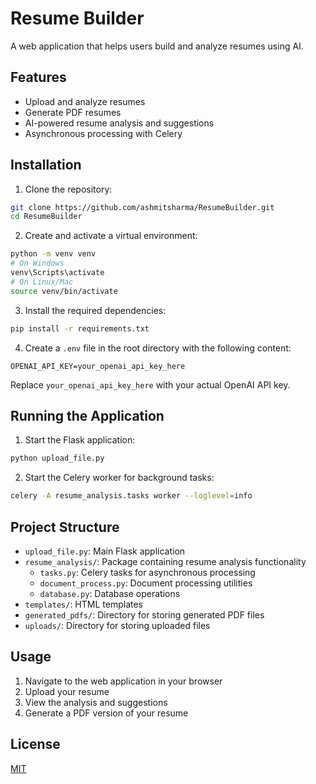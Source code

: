 # Resume Builder

A web application that helps users build and analyze resumes using AI.

## Features

- Upload and analyze resumes
- Generate PDF resumes
- AI-powered resume analysis and suggestions
- Asynchronous processing with Celery

## Installation

1. Clone the repository:
```bash
git clone https://github.com/ashmitsharma/ResumeBuilder.git
cd ResumeBuilder
```

2. Create and activate a virtual environment:
```bash
python -m venv venv
# On Windows
venv\Scripts\activate
# On Linux/Mac
source venv/bin/activate
```

3. Install the required dependencies:
```bash
pip install -r requirements.txt
```

4. Create a `.env` file in the root directory with the following content:
```
OPENAI_API_KEY=your_openai_api_key_here
```
Replace `your_openai_api_key_here` with your actual OpenAI API key.

## Running the Application

1. Start the Flask application:
```bash
python upload_file.py
```

2. Start the Celery worker for background tasks:
```bash
celery -A resume_analysis.tasks worker --loglevel=info
```

## Project Structure

- `upload_file.py`: Main Flask application
- `resume_analysis/`: Package containing resume analysis functionality
  - `tasks.py`: Celery tasks for asynchronous processing
  - `document_process.py`: Document processing utilities
  - `database.py`: Database operations
- `templates/`: HTML templates
- `generated_pdfs/`: Directory for storing generated PDF files
- `uploads/`: Directory for storing uploaded files

## Usage

1. Navigate to the web application in your browser
2. Upload your resume
3. View the analysis and suggestions
4. Generate a PDF version of your resume

## License

[MIT](https://choosealicense.com/licenses/mit/)
